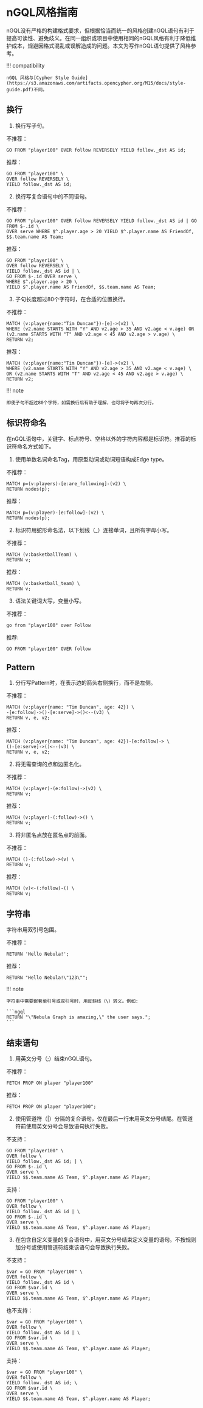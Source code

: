 # nGQL风格指南

nGQL没有严格的构建格式要求，但根据恰当而统一的风格创建nGQL语句有利于提高可读性、避免歧义。在同一组织或项目中使用相同的nGQL风格有利于降低维护成本，规避因格式混乱或误解造成的问题。本文为写作nGQL语句提供了风格参考。

!!! compatibility

    nGQL 风格与[Cypher Style Guide](https://s3.amazonaws.com/artifacts.opencypher.org/M15/docs/style-guide.pdf)不同。

## 换行

1. 换行写子句。

  不推荐：

  ```ngql
  GO FROM "player100" OVER follow REVERSELY YIELD follow._dst AS id;
  ```

  推荐：

  ```ngql
  GO FROM "player100" \
  OVER follow REVERSELY \
  YIELD follow._dst AS id;
  ```

2. 换行写复合语句中的不同语句。

  不推荐：

  ```ngql
  GO FROM "player100" OVER follow REVERSELY YIELD follow._dst AS id | GO FROM $-.id \
  OVER serve WHERE $^.player.age > 20 YIELD $^.player.name AS FriendOf, $$.team.name AS Team;
  ```

  推荐：

  ```ngql
  GO FROM "player100" \
  OVER follow REVERSELY \
  YIELD follow._dst AS id | \
  GO FROM $-.id OVER serve \
  WHERE $^.player.age > 20 \
  YIELD $^.player.name AS FriendOf, $$.team.name AS Team;
  ```

3. 子句长度超过80个字符时，在合适的位置换行。

  不推荐：

  ```ngql
  MATCH (v:player{name:"Tim Duncan"})-[e]->(v2) \
  WHERE (v2.name STARTS WITH "Y" AND v2.age > 35 AND v2.age < v.age) OR (v2.name STARTS WITH "T" AND v2.age < 45 AND v2.age > v.age) \
  RETURN v2;
  ```

  推荐：

  ```ngql
  MATCH (v:player{name:"Tim Duncan"})-[e]->(v2) \
  WHERE (v2.name STARTS WITH "Y" AND v2.age > 35 AND v2.age < v.age) \
  OR (v2.name STARTS WITH "T" AND v2.age < 45 AND v2.age > v.age) \
  RETURN v2;
  ```

!!! note

    即使子句不超过80个字符，如需换行后有助于理解，也可将子句再次分行。

## 标识符命名

在nGQL语句中，关键字、标点符号、空格以外的字符内容都是标识符。推荐的标识符命名方式如下。

1. 使用单数名词命名Tag，用原型动词或动词短语构成Edge type。

  不推荐：

  ```ngql
  MATCH p=(v:players)-[e:are_following]-(v2) \
  RETURN nodes(p);
  ```

  推荐：

  ```ngql
  MATCH p=(v:player)-[e:follow]-(v2) \
  RETURN nodes(p);
  ```

2. 标识符用蛇形命名法，以下划线（_）连接单词，且所有字母小写。

  不推荐：

  ```ngql
  MATCH (v:basketballTeam) \
  RETURN v;
  ```

  推荐：

  ```ngql
  MATCH (v:basketball_team) \
  RETURN v;
  ```

3. 语法关键词大写，变量小写。

  不推荐：

  ```ngql
  go from "player100" over Follow
  ```
  
  推荐:
    
  ```ngql
  GO FROM "player100" OVER follow
  ```

## Pattern

1. 分行写Pattern时，在表示边的箭头右侧换行，而不是左侧。

  不推荐：

  ```ngql
  MATCH (v:player{name: "Tim Duncan", age: 42}) \
  -[e:follow]->()-[e:serve]->()<--(v3) \
  RETURN v, e, v2;
  ```

  推荐：

  ```ngql
  MATCH (v:player{name: "Tim Duncan", age: 42})-[e:follow]-> \
  ()-[e:serve]->()<--(v3) \
  RETURN v, e, v2;
  ```

2. 将无需查询的点和边匿名化。

  不推荐：

  ```ngql
  MATCH (v:player)-(e:follow)->(v2) \
  RETURN v;
  ```

  推荐：

  ```ngql
  MATCH (v:player)-(:follow)->() \
  RETURN v;
  ```

3. 将非匿名点放在匿名点的前面。

  不推荐：

  ```ngql
  MATCH ()-(:follow)->(v) \
  RETURN v;
  ```

  推荐：

  ```ngql
  MATCH (v)<-(:follow)-() \
  RETURN v;
  ```

## 字符串

字符串用双引号包围。

  不推荐：

  ```ngql
  RETURN 'Hello Nebula!';
  ```

  推荐：

  ```ngql
  RETURN "Hello Nebula!\"123\"";
  ```

!!! note

    字符串中需要嵌套单引号或双引号时，用反斜线（\）转义。例如:

    ```ngql
    RETURN "\"Nebula Graph is amazing,\" the user says.";
    ```

<!--## 空格 TODO-->

## 结束语句

1. 用英文分号（;）结束nGQL语句。

  不推荐：

  ```ngql
  FETCH PROP ON player "player100"
  ```

  推荐：

  ```ngql
  FETCH PROP ON player "player100";
  ```

2. 使用管道符（|）分隔的复合语句，仅在最后一行末用英文分号结尾。在管道符前使用英文分号会导致语句执行失败。

  不支持：

  ```ngql
  GO FROM "player100" \
  OVER follow \
  YIELD follow._dst AS id; | \
  GO FROM $-.id \
  OVER serve \
  YIELD $$.team.name AS Team, $^.player.name AS Player;
  ```

  支持：

  ```ngql
  GO FROM "player100" \
  OVER follow \
  YIELD follow._dst AS id | \
  GO FROM $-.id \
  OVER serve \
  YIELD $$.team.name AS Team, $^.player.name AS Player;
  ```

3. 在包含自定义变量的复合语句中，用英文分号结束定义变量的语句。不按规则加分号或使用管道符结束该语句会导致执行失败。

  不支持：

  ```ngql
  $var = GO FROM "player100" \
  OVER follow \
  YIELD follow._dst AS id \
  GO FROM $var.id \
  OVER serve \
  YIELD $$.team.name AS Team, $^.player.name AS Player;
  ```

  也不支持：

  ```ngql
  $var = GO FROM "player100" \
  OVER follow \
  YIELD follow._dst AS id | \
  GO FROM $var.id \
  OVER serve \
  YIELD $$.team.name AS Team, $^.player.name AS Player;
  ```

  支持：

  ```ngql
  $var = GO FROM "player100" \
  OVER follow \
  YIELD follow._dst AS id; \
  GO FROM $var.id \
  OVER serve \
  YIELD $$.team.name AS Team, $^.player.name AS Player;
  ```
